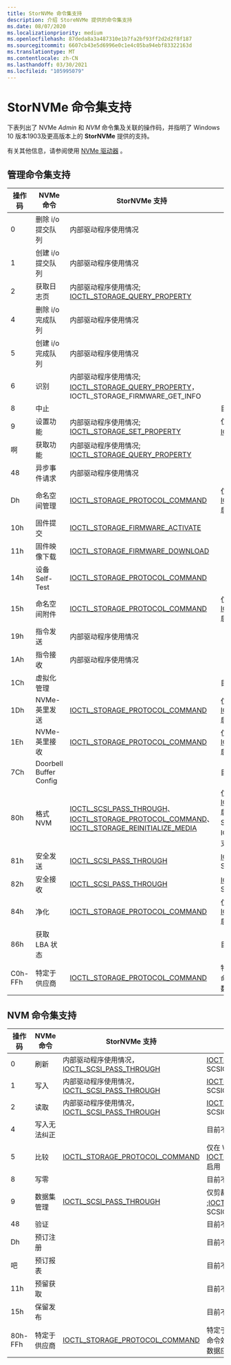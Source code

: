 ```yaml
---
title: StorNVMe 命令集支持
description: 介绍 StoreNVMe 提供的命令集支持
ms.date: 08/07/2020
ms.localizationpriority: medium
ms.openlocfilehash: 87deda8a3a487310e1b7fa2bf93ff2d2d2f8f187
ms.sourcegitcommit: 6607cb43e5d6996e0c1e4c05ba94ebf83322163d
ms.translationtype: MT
ms.contentlocale: zh-CN
ms.lasthandoff: 03/30/2021
ms.locfileid: "105995079"
---
```

# <a name="stornvme-command-set-support"></a>StorNVMe 命令集支持

下表列出了 NVMe *Admin* 和 *NVM* 命令集及关联的操作码，并指明了 Windows 10 版本1903及更高版本上的 **StorNVMe** 提供的支持。  

有关其他信息，请参阅使用 [NVMe 驱动器](/windows/win32/fileio/working-with-nvme-devices#protocol-specific-queries) 。

## <a name="admin-command-set-support"></a>管理命令集支持

| 操作码  | NVMe 命令                | StorNVMe 支持      | 注释 |
| ------  | --------------------------  | --------------------- | -------- |
| 0       | 删除 i/o 提交队列 | 内部驱动程序使用情况 |    |
| 1       | 创建 i/o 提交队列 | 内部驱动程序使用情况 |    |
| 2       | 获取日志页                | 内部驱动程序使用情况; [IOCTL_STORAGE_QUERY_PROPERTY](/windows-hardware/drivers/ddi/ntddstor/ni-ntddstor-ioctl_storage_query_property) |   |
| 4       | 删除 i/o 完成队列 | 内部驱动程序使用情况 |   |
| 5       | 创建 i/o 完成队列 | 内部驱动程序使用情况 |   |
| 6       | 识别                    | 内部驱动程序使用情况; [IOCTL_STORAGE_QUERY_PROPERTY](/windows-hardware/drivers/ddi/ntddstor/ni-ntddstor-ioctl_storage_query_property)，IOCTL_STORAGE_FIRMWARE_GET_INFO |   |
| 8       | 中止                       |   | 目前不受支持。 |
| 9       | 设置功能                | 内部驱动程序使用情况; [IOCTL_STORAGE_SET_PROPERTY](/windows-hardware/drivers/ddi/ntddstor/ni-ntddstor-ioctl_storage_set_property) | 仅对主机控制的热量管理设置了[IOCTL_STORAGE_SET_PROPERTY](/windows-hardware/drivers/ddi/ntddstor/ni-ntddstor-ioctl_storage_set_property)的功能 |
| 啊      | 获取功能                | 内部驱动程序使用情况; [IOCTL_STORAGE_QUERY_PROPERTY](/windows-hardware/drivers/ddi/ntddstor/ni-ntddstor-ioctl_storage_query_property) |   |
| 48      | 异步事件请求  | 内部驱动程序使用情况 |   |
| Dh      | 命名空间管理        | [IOCTL_STORAGE_PROTOCOL_COMMAND](/windows-hardware/drivers/ddi/ntddstor/ni-ntddstor-ioctl_storage_protocol_command) | 仅在 Win PE 模式下为[IOCTL_STORAGE_PROTOCOL_COMMAND](/windows-hardware/drivers/ddi/ntddstor/ni-ntddstor-ioctl_storage_protocol_command)启用 |
| 10h     | 固件提交             | [IOCTL_STORAGE_FIRMWARE_ACTIVATE](/windows-hardware/drivers/ddi/ntddstor/ni-ntddstor-ioctl_storage_firmware_activate) | |
| 11h     | 固件映像下载     | [IOCTL_STORAGE_FIRMWARE_DOWNLOAD](/windows-hardware/drivers/ddi/ntddstor/ni-ntddstor-ioctl_storage_firmware_download) | |
| 14h     | 设备 Self-Test            | [IOCTL_STORAGE_PROTOCOL_COMMAND](/windows-hardware/drivers/ddi/ntddstor/ni-ntddstor-ioctl_storage_protocol_command)  | |
| 15h     | 命名空间附件        | [IOCTL_STORAGE_PROTOCOL_COMMAND](/windows-hardware/drivers/ddi/ntddstor/ni-ntddstor-ioctl_storage_protocol_command) | 仅在 Win PE 模式下为[IOCTL_STORAGE_PROTOCOL_COMMAND](/windows-hardware/drivers/ddi/ntddstor/ni-ntddstor-ioctl_storage_protocol_command)启用 |
| 19h     | 指令发送              | 内部驱动程序使用情况 |   |
| 1Ah     | 指令接收           | 内部驱动程序使用情况 |   |
| 1Ch     | 虚拟化管理   |   | 目前不受支持。 |
| 1Dh     | NVMe-英里发送                | [IOCTL_STORAGE_PROTOCOL_COMMAND](/windows-hardware/drivers/ddi/ntddstor/ni-ntddstor-ioctl_storage_protocol_command) | 仅在 Win PE 模式下为[IOCTL_STORAGE_PROTOCOL_COMMAND](/windows-hardware/drivers/ddi/ntddstor/ni-ntddstor-ioctl_storage_protocol_command)启用 |
| 1Eh     | NVMe-英里接收             | [IOCTL_STORAGE_PROTOCOL_COMMAND](/windows-hardware/drivers/ddi/ntddstor/ni-ntddstor-ioctl_storage_protocol_command) | 仅在 Win PE 模式下为[IOCTL_STORAGE_PROTOCOL_COMMAND](/windows-hardware/drivers/ddi/ntddstor/ni-ntddstor-ioctl_storage_protocol_command)启用 |
| 7Ch     | Doorbell Buffer Config      |   | 目前不受支持。 |
| 80h     | 格式 NVM                  | [IOCTL_SCSI_PASS_THROUGH](/windows-hardware/drivers/ddi/ntddscsi/ni-ntddscsi-ioctl_scsi_pass_through)、 [IOCTL_STORAGE_PROTOCOL_COMMAND](/windows-hardware/drivers/ddi/ntddstor/ni-ntddstor-ioctl_storage_protocol_command)、 [IOCTL_STORAGE_REINITIALIZE_MEDIA](/windows-hardware/drivers/ddi/ntddstor/ni-ntddstor-ioctl_storage_reinitialize_media) | 仅在 Win PE 模式下为 [IOCTL_STORAGE_PROTOCOL_COMMAND](/windows-hardware/drivers/ddi/ntddstor/ni-ntddstor-ioctl_storage_protocol_command)启用。 [IOCTL_SCSI_PASS_THROUGH](/windows-hardware/drivers/ddi/ntddscsi/ni-ntddscsi-ioctl_scsi_pass_through)的 SCSIOP_SANITIZE。 IOCTL_STORAGE_REINITIALIZE_MEDIA 仅支持加密擦除。 |
| 81h     | 安全发送               | [IOCTL_SCSI_PASS_THROUGH](/windows-hardware/drivers/ddi/ntddscsi/ni-ntddscsi-ioctl_scsi_pass_through) | [IOCTL_SCSI_PASS_THROUGH](/windows-hardware/drivers/ddi/ntddscsi/ni-ntddscsi-ioctl_scsi_pass_through)的 SCSIOP_SECURITY_PROTOCOL_OUT |
| 82h     | 安全接收            | [IOCTL_SCSI_PASS_THROUGH](/windows-hardware/drivers/ddi/ntddscsi/ni-ntddscsi-ioctl_scsi_pass_through) | [IOCTL_SCSI_PASS_THROUGH](/windows-hardware/drivers/ddi/ntddscsi/ni-ntddscsi-ioctl_scsi_pass_through)的 SCSIOP_SECURITY_PROTOCOL_IN |
| 84h     | 净化                    | [IOCTL_STORAGE_PROTOCOL_COMMAND](/windows-hardware/drivers/ddi/ntddstor/ni-ntddstor-ioctl_storage_protocol_command) | 仅在 Win PE 模式下为[IOCTL_STORAGE_PROTOCOL_COMMAND](/windows-hardware/drivers/ddi/ntddstor/ni-ntddstor-ioctl_storage_protocol_command)启用 |
| 86h     | 获取 LBA 状态              |   | 目前不受支持。 |
| C0h-FFh | 特定于供应商             | [IOCTL_STORAGE_PROTOCOL_COMMAND](/windows-hardware/drivers/ddi/ntddstor/ni-ntddstor-ioctl_storage_protocol_command) | 特定于供应商的传递命令。 要求控制器支持命令效果日志，并且供应商命令的命令效果数据应报告为受支持。 |

## <a name="nvm-command-set-support"></a>NVM 命令集支持

| 操作码  | NVMe 命令                | StorNVMe 支持      | 注释 |
| ------  | --------------------------  | --------------------- | -------- |
| 0       | 刷新                       | 内部驱动程序使用情况， [IOCTL_SCSI_PASS_THROUGH](/windows-hardware/drivers/ddi/ntddscsi/ni-ntddscsi-ioctl_scsi_pass_through) | [IOCTL_SCSI_PASS_THROUGH](/windows-hardware/drivers/ddi/ntddscsi/ni-ntddscsi-ioctl_scsi_pass_through)的 SCSIOP_SYNCHRONIZE_CACHE |
| 1       | 写入                       | 内部驱动程序使用情况， [IOCTL_SCSI_PASS_THROUGH](/windows-hardware/drivers/ddi/ntddscsi/ni-ntddscsi-ioctl_scsi_pass_through) | [IOCTL_SCSI_PASS_THROUGH](/windows-hardware/drivers/ddi/ntddscsi/ni-ntddscsi-ioctl_scsi_pass_through)的 SCSIOP_WRITE/SCSIOP_WRITE16 |
| 2       | 读取                        | 内部驱动程序使用情况， [IOCTL_SCSI_PASS_THROUGH](/windows-hardware/drivers/ddi/ntddscsi/ni-ntddscsi-ioctl_scsi_pass_through) | [IOCTL_SCSI_PASS_THROUGH](/windows-hardware/drivers/ddi/ntddscsi/ni-ntddscsi-ioctl_scsi_pass_through)的 SCSIOP_READ/SCSIOP_READ16 |
| 4       | 写入无法纠正         |   | 目前不受支持。 |
| 5       | 比较                     | [IOCTL_STORAGE_PROTOCOL_COMMAND](/windows-hardware/drivers/ddi/ntddstor/ni-ntddstor-ioctl_storage_protocol_command) | 仅在 Win PE 模式下为[IOCTL_STORAGE_PROTOCOL_COMMAND](/windows-hardware/drivers/ddi/ntddstor/ni-ntddstor-ioctl_storage_protocol_command)启用 |
| 8       | 写零                |   | 目前不受支持。 |
| 9       | 数据集管理          | [IOCTL_SCSI_PASS_THROUGH](/windows-hardware/drivers/ddi/ntddscsi/ni-ntddscsi-ioctl_scsi_pass_through) | 仅剪裁 (释放) ;[IOCTL_SCSI_PASS_THROUGH](/windows-hardware/drivers/ddi/ntddscsi/ni-ntddscsi-ioctl_scsi_pass_through)的 SCSIOP_UNMAP |
| 48      | 验证                      |   | 目前不受支持。 |
| Dh      | 预订注册        |   | 目前不受支持。 |
| 吧      | 预订报表          |   | 目前不受支持。 |
| 11h     | 预留获取         |   | 目前不受支持。 |
| 15h     | 保留发布         |   | 目前不受支持。 |
| 80h-FFh | 特定于供应商             | [IOCTL_STORAGE_PROTOCOL_COMMAND](/windows-hardware/drivers/ddi/ntddstor/ni-ntddstor-ioctl_storage_protocol_command) | 特定于供应商的传递命令。 要求控制器支持命令效果日志，并且供应商命令的命令效果数据应报告为受支持。 |
